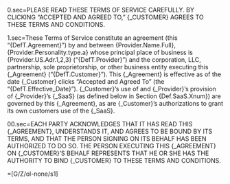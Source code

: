 0.sec=<span style="text-transform:uppercase">Please read these terms of service carefully. By clicking “accepted and agreed to,” {_Customer} agrees to these terms and conditions.</span>

1.sec=These Terms of Service constitute an agreement (this “{DefT.Agreement}”) by and between {Provider.Name.Full}, {Provider.Personality.type.a} whose principal place of business is {Provider.US.Adr.1,2,3} (“{DefT.Provider}”) and the corporation, LLC, partnership, sole proprietorship, or other business entity executing this {_Agreement} (“{DefT.Customer}”). This {_Agreement} is effective as of the date {_Customer} clicks “Accepted and Agreed To” (the “{DefT.Effective_Date}”). {_Customer}’s use of and {_Provider}’s provision of {_Provider}’s {_SaaS} (as defined below in Section {Def.SaaS.Xnum}) are governed by this {_Agreement}, as are {_Customer}’s authorizations to grant its own customers use of the {_SaaS}.

00.sec=<span style="text-transform:uppercase">Each party acknowledges that it has read this {_Agreement}, understands it, and agrees to be bound by its terms, and that the person signing on its behalf has been authorized to do so. The person executing this {_Agreement} on {_Customer}’s behalf represents that he or she has the authority to bind {_Customer} to these terms and conditions.</span>

=[G/Z/ol-none/s1]
